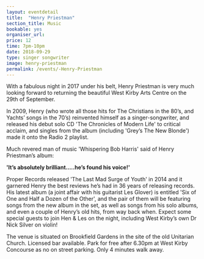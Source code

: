 ```yaml
---
layout: eventdetail
title:  "Henry Priestman"
section_title: Music
bookable: yes
organiser_url:
price: 12
time: 7pm-10pm
date: 2018-09-29
type: singer songwriter
image: henry-priestman
permalink: /events/-Henry-Priestman
---
```




With a fabulous night in 2017 under his belt, Henry Priestman is very much looking forward to returning the beautiful West Kirby Arts Centre on the 29th of September.

In 2009, Henry (who wrote all those hits for The Christians in the 80’s, and Yachts’ songs in the 70’s) reinvented himself as a singer-songwriter, and released his debut solo CD 'The Chronicles of Modern Life' to critical acclaim, and singles from the album (including 'Grey’s The New Blonde') made it onto the Radio 2 playlist.

Much revered man of music 'Whispering Bob Harris' said of Henry Priestman’s album:

__'It’s absolutely brilliant.....he’s found his voice!'__

Proper Records released 'The Last Mad Surge of Youth' in 2014 and it garnered Henry the best reviews he’s had in 36 years of releasing records. His latest album (a joint affair with his guitarist Les Glover) is entitled 'Six of One and Half a Dozen of the Other', and the pair of them will be featuring songs from the new album in the set, as well as songs from his solo albums, and even a couple of Henry’s old hits, from way back when. Expect some special guests to join Hen & Les on the night, including West Kirby’s own Dr Nick Silver on violin!

The venue is situated on Brookfield Gardens in the site of the old Unitarian Church. Licensed bar available. Park for free after 6.30pm at West Kirby Concourse as no on street parking. Only 4 minutes walk away.
